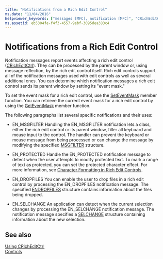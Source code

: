 ```yaml
---
title: "Notifications from a Rich Edit Control"
ms.date: "11/04/2016"
helpviewer_keywords: ["messages [MFC], notification [MFC]", "CRichEditCtrl class [MFC], notifications", "rich edit controls [MFC], notifications", "notifications [MFC], from CRichEditCtrl"]
ms.assetid: eb5304fe-f4f3-4557-9ebf-3095dea383c4
---
```

# Notifications from a Rich Edit Control

Notification messages report events affecting a rich edit control ([CRichEditCtrl](reference/cricheditctrl-class.md)). They can be processed by the parent window or, using message reflection, by the rich edit control itself. Rich edit controls support all of the notification messages used with edit controls as well as several additional ones. You can determine which notification messages a rich edit control sends its parent window by setting its "event mask."

To set the event mask for a rich edit control, use the [SetEventMask](reference/cricheditctrl-class.md#seteventmask) member function. You can retrieve the current event mask for a rich edit control by using the [GetEventMask](reference/cricheditctrl-class.md#geteventmask) member function.

The following paragraphs list several specific notifications and their uses:

- EN_MSGFILTER Handling the EN_MSGFILTER notification lets a class, either the rich edit control or its parent window, filter all keyboard and mouse input to the control. The handler can prevent the keyboard or mouse message from being processed or can change the message by modifying the specified [MSGFILTER](/windows/win32/api/richedit/ns-richedit-msgfilter) structure.

- EN_PROTECTED Handle the EN_PROTECTED notification message to detect when the user attempts to modify protected text. To mark a range of text as protected, you can set the protected character effect. For more information, see [Character Formatting in Rich Edit Controls](character-formatting-in-rich-edit-controls.md).

- EN_DROPFILES You can enable the user to drop files in a rich edit control by processing the EN_DROPFILES notification message. The specified [ENDROPFILES](/windows/win32/api/richedit/ns-richedit-endropfiles) structure contains information about the files being dropped.

- EN_SELCHANGE An application can detect when the current selection changes by processing the EN_SELCHANGE notification message. The notification message specifies a [SELCHANGE](/windows/win32/api/richedit/ns-richedit-selchange) structure containing information about the new selection.

## See also

[Using CRichEditCtrl](using-cricheditctrl.md)<br/>
[Controls](controls-mfc.md)
